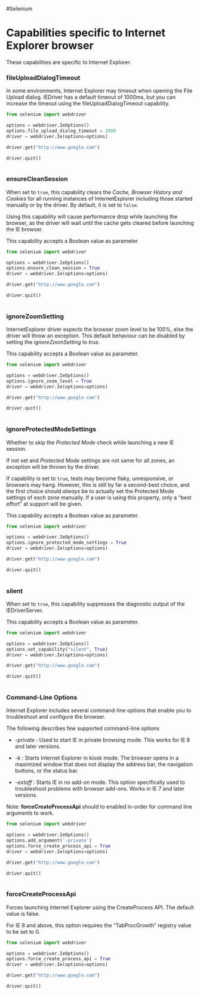 #Selenium 
# Capabilities specific to Internet Explorer browser
These capabilities are specific to Internet Explorer.

### fileUploadDialogTimeout[](https://www.selenium.dev/documentation/webdriver/capabilities/internet_explorer/#fileuploaddialogtimeout)

In some environments, Internet Explorer may timeout when opening the File Upload dialog. IEDriver has a default timeout of 1000ms, but you can increase the timeout using the fileUploadDialogTimeout capability.

```python
from selenium import webdriver

options = webdriver.IeOptions()
options.file_upload_dialog_timeout = 2000
driver = webdriver.Ie(options=options)

driver.get("http://www.google.com")

driver.quit()
  
```

### ensureCleanSession[](https://www.selenium.dev/documentation/webdriver/capabilities/internet_explorer/#ensurecleansession)

When set to `true`, this capability clears the _Cache, Browser History and Cookies_ for all running instances of InternetExplorer including those started manually or by the driver. By default, it is set to `false`.

Using this capability will cause performance drop while launching the browser, as the driver will wait until the cache gets cleared before launching the IE browser.

This capability accepts a Boolean value as parameter.

```python
from selenium import webdriver

options = webdriver.IeOptions()
options.ensure_clean_session = True
driver = webdriver.Ie(options=options)

driver.get("http://www.google.com")

driver.quit()
  
```

### ignoreZoomSetting[](https://www.selenium.dev/documentation/webdriver/capabilities/internet_explorer/#ignorezoomsetting)

InternetExplorer driver expects the browser zoom level to be 100%, else the driver will throw an exception. This default behaviour can be disabled by setting the _ignoreZoomSetting_ to _true_.

This capability accepts a Boolean value as parameter.

```python
from selenium import webdriver

options = webdriver.IeOptions()
options.ignore_zoom_level = True
driver = webdriver.Ie(options=options)

driver.get("http://www.google.com")

driver.quit()
  
```

### ignoreProtectedModeSettings[](https://www.selenium.dev/documentation/webdriver/capabilities/internet_explorer/#ignoreprotectedmodesettings)

Whether to skip the _Protected Mode_ check while launching a new IE session.

If not set and _Protected Mode_ settings are not same for all zones, an exception will be thrown by the driver.

If capability is set to `true`, tests may become flaky, unresponsive, or browsers may hang. However, this is still by far a second-best choice, and the first choice should _always_ be to actually set the Protected Mode settings of each zone manually. If a user is using this property, only a “best effort” at support will be given.

This capability accepts a Boolean value as parameter.

```python
from selenium import webdriver

options = webdriver.IeOptions()
options.ignore_protected_mode_settings = True
driver = webdriver.Ie(options=options)

driver.get("http://www.google.com")

driver.quit()
  
```

### silent[](https://www.selenium.dev/documentation/webdriver/capabilities/internet_explorer/#silent)

When set to `true`, this capability suppresses the diagnostic output of the IEDriverServer.

This capability accepts a Boolean value as parameter.

```python
from selenium import webdriver

options = webdriver.IeOptions()
options.set_capability("silent", True)
driver = webdriver.Ie(options=options)

driver.get("http://www.google.com")

driver.quit()
  
```

### Command-Line Options[](https://www.selenium.dev/documentation/webdriver/capabilities/internet_explorer/#command-line-options)

Internet Explorer includes several command-line options that enable you to troubleshoot and configure the browser.

The following describes few supported command-line options

-   _-private_ : Used to start IE in private browsing mode. This works for IE 8 and later versions.
    
-   _-k_ : Starts Internet Explorer in kiosk mode. The browser opens in a maximized window that does not display the address bar, the navigation buttons, or the status bar.
    
-   _-extoff_ : Starts IE in no add-on mode. This option specifically used to troubleshoot problems with browser add-ons. Works in IE 7 and later versions.
    

Note: **forceCreateProcessApi** should to enabled in-order for command line arguments to work.

```python
from selenium import webdriver

options = webdriver.IeOptions()
options.add_argument('-private')
options.force_create_process_api = True
driver = webdriver.Ie(options=options)

driver.get("http://www.google.com")

driver.quit()
  
```

### forceCreateProcessApi[](https://www.selenium.dev/documentation/webdriver/capabilities/internet_explorer/#forcecreateprocessapi)

Forces launching Internet Explorer using the CreateProcess API. The default value is false.

For IE 8 and above, this option requires the “TabProcGrowth” registry value to be set to 0.

```python
from selenium import webdriver

options = webdriver.IeOptions()
options.force_create_process_api = True
driver = webdriver.Ie(options=options)

driver.get("http://www.google.com")

driver.quit()
  
```


